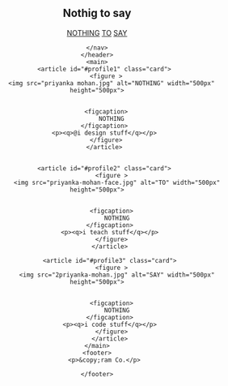 <!DOCTYPE html>
<html lang="en">
<head>
    <meta charset="UTF-8">
    <meta name="viewport" content="width=device-width, initial-scale=1.0">
    <title>website</title>
    <link rel="stylesheet" href="pancard.css">
</head>
<body>
    <header>
    <h2>Nothig to say</h2>
    <nav>
        <a href="#profile1">NOTHING</a>
        <a href="#profile2">TO</a>
        <a href="#profile3">SAY</a>
    
        
    </nav>
    </header>
    <main>
        <article id="#profile1" class="card">
         <figure >
            <img src="priyanka mohan.jpg" alt="NOTHING" width="500px" height="500px">
           
            
         <figcaption>
            NOTHING
        </figcaption>
        <p><q>@i design stuff</q></p>
         </figure>
        </article>


        <article id="#profile2" class="card">
            <figure >
               <img src="priyanka-mohan-face.jpg" alt="TO" width="500px" height="500px">
              
               
            <figcaption>
               NOTHING
           </figcaption>
           <p><q>i teach stuff</q></p>
            </figure>
           </article>

           <article id="#profile3" class="card">
            <figure >
               <img src="2priyanka-mohan.jpg" alt="SAY" width="500px" height="500px">
              
               
            <figcaption>
               NOTHING
           </figcaption>
           <p><q>i code stuff</q></p>
            </figure>
           </article>
    </main>
    <footer>
        <p>&copy;ram Co.</p>
    
    </footer>
</body>
</html>
